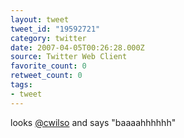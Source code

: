 ```yaml
---
layout: tweet
tweet_id: "19592721"
category: twitter
date: 2007-04-05T00:26:28.000Z
source: Twitter Web Client
favorite_count: 0
retweet_count: 0
tags:
- tweet
---
```


looks [@cwilso](https://twitter.com/@cwilso) and says "baaaahhhhhh"
